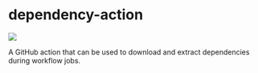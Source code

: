 # dependency-action

![](https://github.com/teddyking/dependency-action/workflows/pipeline/badge.svg)

A GitHub action that can be used to download and extract dependencies during workflow jobs.

